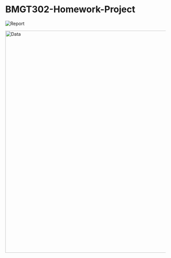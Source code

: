 # BMGT302-Homework-Project

![Report](https://user-images.githubusercontent.com/122833762/212775065-d7215867-077b-411f-bf1f-c83e3b922f21.png)


<img width="697" alt="Data" src="https://user-images.githubusercontent.com/122833762/212775262-2ce3cc9f-8bc0-44b9-a8f7-68ab87ab078c.png">
